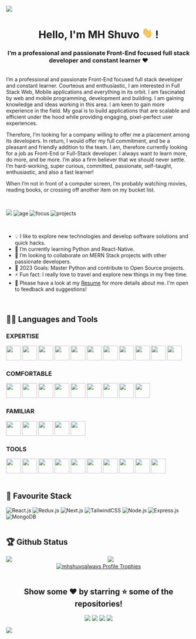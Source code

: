 ![](https://raw.githubusercontent.com/halfrost/halfrost/master/icons/header_.png)

<h1 align="center"> Hello, I'm MH Shuvo <img src="https://raw.githubusercontent.com/ABSphreak/ABSphreak/master/gifs/Hi.gif" width="30px" height="30px" > ! </h1>

<h3 align="center">I’m a professional and passionate Front-End focused full stack developer and constant learner ❤</h3>
<br />

<div align="left">
I’m a professional and passionate Front-End focused full stack developer and constant learner. Courteous and enthusiastic, I am interested in Full Stack Web, Mobile applications and everything in its orbit. I am fascinated by web and mobile programming, development and building. I am gaining knowledge and ideas working in this area. I am keen to gain more experience in the field. My goal is to build applications that are scalable and efficient under the hood while providing engaging, pixel-perfect user experiences.

Therefore, I’m looking for a company willing to offer me a placement among its developers. In return, I would offer my full commitment, and be a pleasant and friendly addition to the team. I am, therefore currently looking for a job as Front-End or Full-Stack developer. I always want to learn more, do more, and be more. I’m also a firm believer that we should never settle. I’m hard-working, super curious, committed, passionate, self-taught, enthusiastic, and also a fast learner!

When I’m not in front of a computer screen, I’m probably watching movies, reading books, or crossing off another item on my bucket list.

<br />

![](https://visitor-badge.glitch.me/badge?page_id=mlhnshuvo.mlhnshuvo)
![age](https://img.shields.io/badge/age-28-blueviolet)
![focus](https://img.shields.io/badge/focus-FullStack-critical)
![projects](https://img.shields.io/badge/projects-27-important)

<br />

- 💡 I like to explore new technologies and develop software solutions and quick hacks.
- 🌱 I’m currently learning Python and React-Native.
- 👯 I’m looking to collaborate on MERN Stack projects with other passionate developers.
- 🥅 2023 Goals: Master Python and contribute to Open Source projects.
- ⚡ Fun fact: I really love to travel and explore new things in my free time.
- 📝 Please have a look at my [Resume](https://drive.google.com/file/d/11ebwfwlPiUD01LPGMEkWl60qS3uS6_9v/view?usp=share_link) for more details about me. I'm open to feedback and suggestions!
</div>

<br />

## 👨‍💻 Languages and Tools

### EXPERTISE

<div align="left">
<img src="https://mhshuvoalways.xyz/_next/image?url=%2F_next%2Fstatic%2Fmedia%2Fjs.7771a0ed.png&w=3840&q=75" height="40" width="40">
<img src="https://mhshuvoalways.xyz/_next/image?url=%2F_next%2Fstatic%2Fmedia%2Freactjs.e7b27106.png&w=640&q=75" height="40" width="40">
<img src="https://mhshuvoalways.xyz/_next/image?url=%2F_next%2Fstatic%2Fmedia%2Fnextjs.6e392717.png&w=828&q=75" height="40" width="40">
<img src="https://mhshuvoalways.xyz/_next/image?url=%2F_next%2Fstatic%2Fmedia%2Fredux.c42be609.png&w=640&q=75" height="40" width="40">
<img src="https://mhshuvoalways.xyz/_next/image?url=%2F_next%2Fstatic%2Fmedia%2Feasypeasy.daacb02a.png&w=256&q=75" height="40" width="40">
<img src="https://mhshuvoalways.xyz/_next/image?url=%2F_next%2Fstatic%2Fmedia%2Fhtml.76e3c066.png&w=640&q=75" height="40" width="40">
<img src="https://mhshuvoalways.xyz/_next/image?url=%2F_next%2Fstatic%2Fmedia%2Fcss.0b25d4f1.png&w=1080&q=75" height="40" width="40">
<img src="https://mhshuvoalways.xyz/_next/image?url=%2F_next%2Fstatic%2Fmedia%2Ftailwindcss.375d821c.png&w=384&q=75" height="40" width="40">
<img src="https://mhshuvoalways.xyz/_next/image?url=%2F_next%2Fstatic%2Fmedia%2Fbootstrap.f5731ebd.png&w=640&q=75" height="40" width="40">
<img src="https://mhshuvoalways.xyz/_next/image?url=%2F_next%2Fstatic%2Fmedia%2Fsass.7494b621.png&w=1080&q=75" height="40" width="40"> 
<img src="https://mhshuvoalways.xyz/_next/image?url=%2F_next%2Fstatic%2Fmedia%2Fexpressjs.465912fa.png&w=828&q=75" height="40" width="40">
</div>

### COMFORTABLE

<div align="left">
<img src="https://mhshuvoalways.xyz/_next/image?url=%2F_next%2Fstatic%2Fmedia%2Fnodejs.26c64468.png&w=3840&q=75" height="40" width="40">
<img src="https://mhshuvoalways.xyz/_next/image?url=%2F_next%2Fstatic%2Fmedia%2Fprisma.dc00bade.png&w=256&q=75" height="40" width="40">
<img src="https://mhshuvoalways.xyz/_next/image?url=%2F_next%2Fstatic%2Fmedia%2Fmongoose.17bb1d77.png&w=256&q=75" height="40" width="40">
<img src="https://mhshuvoalways.xyz/_next/image?url=%2F_next%2Fstatic%2Fmedia%2Fpostgresql.b500e447.png&w=2048&q=75" height="40" width="40">
<img src="https://mhshuvoalways.xyz/_next/image?url=%2F_next%2Fstatic%2Fmedia%2Fmongodb.51cfbad4.png&w=640&q=75" height="40" width="40">
<img src="https://mhshuvoalways.xyz/_next/image?url=%2F_next%2Fstatic%2Fmedia%2Fmysql.54005a8c.png&w=640&q=75" height="40" width="40">
<img src="https://mhshuvoalways.xyz/_next/image?url=%2F_next%2Fstatic%2Fmedia%2Freactnative.a746265b.png&w=640&q=75" height="40" width="40">
<img src="https://mhshuvoalways.xyz/_next/image?url=%2F_next%2Fstatic%2Fmedia%2Fframermotion.f81c69b1.png&w=384&q=75" height="40" width="40">
<img src="https://mhshuvoalways.xyz/_next/image?url=%2F_next%2Fstatic%2Fmedia%2Fserver.9f9ac5f7.png&w=640&q=75" height="40" width="40">
</div>

### FAMILIAR

<div align="left">
<img src="https://mhshuvoalways.xyz/_next/image?url=%2F_next%2Fstatic%2Fmedia%2Ftypescript.683d8566.png&w=828&q=75" height="40" width="40">
<img src="https://mhshuvoalways.xyz/_next/image?url=%2F_next%2Fstatic%2Fmedia%2Fmaterialui.98ead70e.png&w=640&q=75" height="40" width="40">
<img src="https://mhshuvoalways.xyz/_next/image?url=%2F_next%2Fstatic%2Fmedia%2Fstyledcomponent.f85bdbc0.png&w=256&q=75" height="40" width="40">
<img src="https://mhshuvoalways.xyz/_next/image?url=%2F_next%2Fstatic%2Fmedia%2Fwebpack.564cd908.png&w=1200&q=75" height="40" width="40">
<img src="https://mhshuvoalways.xyz/_next/image?url=%2F_next%2Fstatic%2Fmedia%2Fwordpress.f07108b8.png&w=640&q=75" height="40" width="40">
</div>

### TOOLS

<div align="left">
<img src="https://mhshuvoalways.xyz/_next/image?url=%2F_next%2Fstatic%2Fmedia%2Fvscode.6e1e451c.png&w=1080&q=75" height="40" width="40">
<img src="https://mhshuvoalways.xyz/_next/image?url=%2F_next%2Fstatic%2Fmedia%2Fgit.37625c0a.png&w=384&q=75" height="40" width="40">
<img src="https://mhshuvoalways.xyz/_next/image?url=%2F_next%2Fstatic%2Fmedia%2Fgithub.ebcf7a0b.png&w=640&q=75" height="40" width="40">
<img src="https://mhshuvoalways.xyz/_next/image?url=%2F_next%2Fstatic%2Fmedia%2Fcromedev.5e3793dd.png&w=640&q=75" height="40" width="40">
<img src="https://mhshuvoalways.xyz/_next/image?url=%2F_next%2Fstatic%2Fmedia%2Fpostman.ff1cc667.png&w=640&q=75" height="40" width="40">
<img src="https://mhshuvoalways.xyz/_next/image?url=%2F_next%2Fstatic%2Fmedia%2Fnpm.36ba0db4.png&w=3840&q=75" height="40" width="40">
<img src="https://mhshuvoalways.xyz/_next/image?url=%2F_next%2Fstatic%2Fmedia%2Fyarn.ae159ba9.png&w=256&q=75" height="40" width="40">
<img src="https://mhshuvoalways.xyz/_next/image?url=%2F_next%2Fstatic%2Fmedia%2Ffigma.7866ac50.png&w=3840&q=75" height="40" width="40">
<img src="https://mhshuvoalways.xyz/_next/image?url=%2F_next%2Fstatic%2Fmedia%2Fxd.43a7538b.png&w=1080&q=75" height="40" width="40">
<img src="https://mhshuvoalways.xyz/_next/image?url=%2F_next%2Fstatic%2Fmedia%2Fslack.218dd730.png&w=828&q=75" height="40" width="40">
</div>
<br />

## 🎀 Favourite Stack

<div align="left">
<img alt="React.js" src="https://img.shields.io/badge/React-20232A?style=for-the-badge&logo=react&logoColor=61DAFB" />
<img alt="Redux.js" src="https://img.shields.io/badge/Redux-593D88?style=for-the-badge&logo=redux&logoColor=white" />
<img alt="Next.js" src="https://img.shields.io/badge/next.js-000000?style=for-the-badge&logo=nextdotjs&logoColor=white" />
<img alt="TailwindCSS" src="https://img.shields.io/badge/Tailwind_CSS-38B2AC?style=for-the-badge&logo=tailwind-css&logoColor=white"/>
<img alt="Node.js" src="https://img.shields.io/badge/Node.js-43853D?style=for-the-badge&logo=node.js&logoColor=white" />
<img alt="Express.js" src="https://img.shields.io/badge/express.js-%23404d59.svg?style=for-the-badge&logo=express&logoColor=%2361DAFB"/>
<img alt="MongoDB" src="https://img.shields.io/badge/MongoDB-4EA94B?style=for-the-badge&logo=mongodb&logoColor=white" />
</div>
  
<br />

## 🏆 Github Status

<img  src="https://github-readme-stats.vercel.app/api?username=mhshuvoalways&show_icons=true&hide_border=true&theme=radical" width="45%" align="right" >
<img  src="https://github-readme-streak-stats.herokuapp.com/?user=mhshuvoalways&theme=radical" width="45%" >

<br />

<div align="center">
  <a href="https://github.com/ryo-ma/github-profile-trophy">
    <img src="https://github-profile-trophy.vercel.app/?username=mhshuvoalways&theme=onestar&no-frame=true" alt="mhshuvoalways Profile Trophies" />
  </a>
</div>

<br />

<div align="center">

## Show some ❤️ by starring ⭐ some of the repositories!

[<img src="https://img.shields.io/badge/Portfolio-%23000000.svg?&style=for-the-badge&logo=react&logoColor=61DAFB">](https://mhshuvoalways.xyz/)
[<img src="https://img.shields.io/badge/Gmail-D14836?style=for-the-badge&logo=gmail&logoColor=white">](https://mail.google.com/mail/?view=cm&fs=1&to=mhshuvoalways@gmail.com)
[<img src="https://img.shields.io/badge/linkedin-%230077B5.svg?&style=for-the-badge&logo=linkedin&logoColor=white">](https://www.linkedin.com/in/mhshuvoalways/)
[<img src="https://img.shields.io/badge/facebook-%231877F2.svg?&style=for-the-badge&logo=facebook&logoColor=white">](https://www.facebook.com/mhshuvoalways/)

</div>

![](https://i.imgur.com/IuzIC2j.png)

